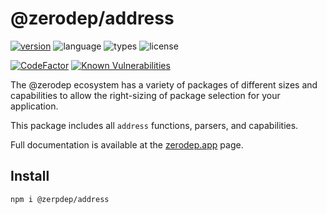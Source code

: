 # @zerodep/address

[![version](https://img.shields.io/npm/v/@zerodep/address?style=flat-square&color=blue)](https://www.npmjs.com/package/@zerodep/address)
![language](https://img.shields.io/badge/typescript-100%25-blue?style=flat-square)
![types](https://img.shields.io/badge/types-included-blue?style=flat-square)
![license](https://img.shields.io/github/license/cdepage/zerodep?color=blue&style=flat-square)

[![CodeFactor](https://www.codefactor.io/repository/github/cdepage/zerodep/badge)](https://www.codefactor.io/repository/github/cdepage/zerodep)
[![Known Vulnerabilities](https://snyk.io/test/github/cdepage/zerodep/badge.svg)](https://snyk.io/test/github/cdepage/zerodep)

The @zerodep ecosystem has a variety of packages of different sizes and capabilities to allow the right-sizing of package selection for your application.

This package includes all `address` functions, parsers, and capabilities.

Full documentation is available at the [zerodep.app](http://zerodep.app/#/address) page.

## Install

```bash
npm i @zerpdep/address
```
